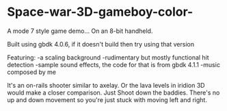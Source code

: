 # Space-war-3D-gameboy-color-
A mode 7 style game demo... On an 8-bit handheld.

Built using gbdk 4.0.6, if it doesn't build then try using that version

Featuring:
-a scaling background
-rudimentary but mostly functional hit detection
-sample sound effects, the code for that is from gbdk 4.1.1
-music composed by me

It's an on-rails shooter similar to axelay. Or the lava levels in iridion 3D would make a closer comparison. Just Shoot down the baddies. There's no up and down movement so you're just stuck with moving left and right.
